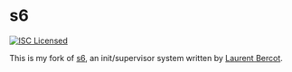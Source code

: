 s6
=========

[![ISC Licensed](https://img.shields.io/badge/license-ISC-green.svg)](https://tldrlegal.com/license/-isc-license)

This is my fork of [s6](http://www.skarnet.org/software/s6/index.html), an init/supervisor system written by [Laurent Bercot](http://skarnet.org/).

